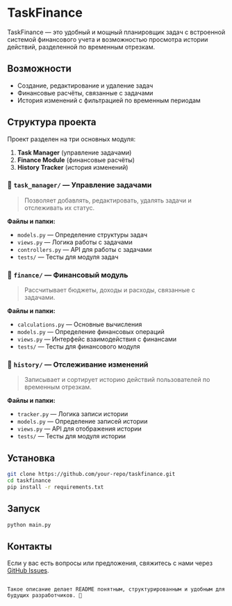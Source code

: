 # TaskFinance  

TaskFinance — это удобный и мощный планировщик задач с встроенной системой финансового учета и возможностью просмотра истории действий, разделенной по временным отрезкам.  

## Возможности  
- Создание, редактирование и удаление задач  
- Финансовые расчёты, связанные с задачами  
- История изменений с фильтрацией по временным периодам  

## Структура проекта  

Проект разделен на три основных модуля:  

1. **Task Manager** (управление задачами)  
2. **Finance Module** (финансовые расчёты)  
3. **History Tracker** (история изменений)  

### 📂 `task_manager/` — Управление задачами  
> Позволяет добавлять, редактировать, удалять задачи и отслеживать их статус.  

**Файлы и папки:**  
- `models.py` — Определение структуры задач  
- `views.py` — Логика работы с задачами  
- `controllers.py` — API для работы с задачами  
- `tests/` — Тесты для модуля задач  

### 📂 `finance/` — Финансовый модуль  
> Рассчитывает бюджеты, доходы и расходы, связанные с задачами.  

**Файлы и папки:**  
- `calculations.py` — Основные вычисления  
- `models.py` — Определение финансовых операций  
- `views.py` — Интерфейс взаимодействия с финансами  
- `tests/` — Тесты для финансового модуля  

### 📂 `history/` — Отслеживание изменений  
> Записывает и сортирует историю действий пользователей по временным отрезкам.  

**Файлы и папки:**  
- `tracker.py` — Логика записи истории  
- `models.py` — Определение записей истории  
- `views.py` — API для отображения истории  
- `tests/` — Тесты для модуля истории  

## Установка  
```bash
git clone https://github.com/your-repo/taskfinance.git  
cd taskfinance  
pip install -r requirements.txt  
```

## Запуск  
```bash
python main.py
```

## Контакты  
Если у вас есть вопросы или предложения, свяжитесь с нами через [GitHub Issues](https://github.com/your-repo/taskfinance/issues).  
```  

Такое описание делает README понятным, структурированным и удобным для будущих разработчиков. 🚀
